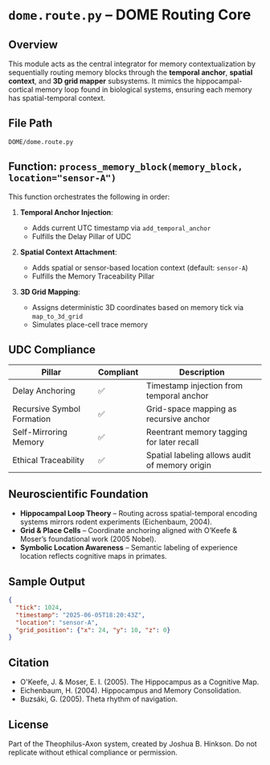 # `dome.route.py` – DOME Routing Core

## Overview
This module acts as the central integrator for memory contextualization by sequentially routing memory blocks through the **temporal anchor**, **spatial context**, and **3D grid mapper** subsystems. It mimics the hippocampal-cortical memory loop found in biological systems, ensuring each memory has spatial-temporal context.

## File Path
`DOME/dome.route.py`

## Function: `process_memory_block(memory_block, location="sensor-A")`
This function orchestrates the following in order:

1. **Temporal Anchor Injection**:
   - Adds current UTC timestamp via `add_temporal_anchor`
   - Fulfills the Delay Pillar of UDC

2. **Spatial Context Attachment**:
   - Adds spatial or sensor-based location context (default: `sensor-A`)
   - Fulfills the Memory Traceability Pillar

3. **3D Grid Mapping**:
   - Assigns deterministic 3D coordinates based on memory tick via `map_to_3d_grid`
   - Simulates place-cell trace memory

## UDC Compliance
| Pillar                        | Compliant | Description |
|------------------------------|-----------|-------------|
| Delay Anchoring              | ✅        | Timestamp injection from temporal anchor |
| Recursive Symbol Formation   | ✅        | Grid-space mapping as recursive anchor |
| Self-Mirroring Memory        | ✅        | Reentrant memory tagging for later recall |
| Ethical Traceability         | ✅        | Spatial labeling allows audit of memory origin |

## Neuroscientific Foundation
- **Hippocampal Loop Theory** – Routing across spatial-temporal encoding systems mirrors rodent experiments (Eichenbaum, 2004).
- **Grid & Place Cells** – Coordinate anchoring aligned with O’Keefe & Moser’s foundational work (2005 Nobel).
- **Symbolic Location Awareness** – Semantic labeling of experience location reflects cognitive maps in primates.

## Sample Output
```json
{
  "tick": 1024,
  "timestamp": "2025-06-05T18:20:43Z",
  "location": "sensor-A",
  "grid_position": {"x": 24, "y": 10, "z": 0}
}
```

## Citation
- O'Keefe, J. & Moser, E. I. (2005). The Hippocampus as a Cognitive Map.
- Eichenbaum, H. (2004). Hippocampus and Memory Consolidation.
- Buzsáki, G. (2005). Theta rhythm of navigation.

## License
Part of the Theophilus-Axon system, created by Joshua B. Hinkson. Do not replicate without ethical compliance or permission.